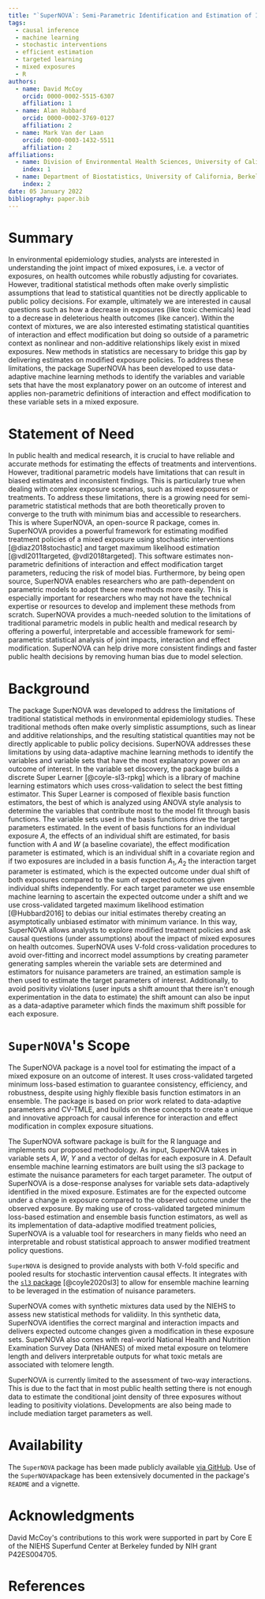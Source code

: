 ```yaml
---
title: "`SuperNOVA`: Semi-Parametric Identification and Estimation of Interaction and Effect Modification in Mixed Exposures using Stochastic Interventions in `R`"
tags:
  - causal inference
  - machine learning
  - stochastic interventions
  - efficient estimation
  - targeted learning
  - mixed exposures
  - R
authors:
  - name: David McCoy
    orcid: 0000-0002-5515-6307
    affiliation: 1
  - name: Alan Hubbard
    orcid: 0000-0002-3769-0127
    affiliation: 2
  - name: Mark Van der Laan
    orcid: 0000-0003-1432-5511
    affiliation: 2
affiliations:
  - name: Division of Environmental Health Sciences, University of California, Berkeley
    index: 1
  - name: Department of Biostatistics, University of California, Berkeley
    index: 2
date: 05 January 2022
bibliography: paper.bib
---
```


# Summary

In environmental epidemiology studies, analysts are interested in understanding the joint impact of mixed exposures, i.e. a vector of exposures, on health outcomes while robustly adjusting for covariates. However, traditional statistical methods often make overly simplistic assumptions that lead to statistical quantities not be directly applicable to public policy decisions. For example, ultimately we are interested in causal questions such as how a decrease in exposures (like toxic chemicals) lead to a decrease in deleterious health outcomes (like cancer). Within the context of mixtures, we are also interested estimating statistical quantities of interaction and effect modification but doing so outside of a parametric context as nonlinear and non-additive relationships likely exist in mixed exposures. New methods in statistics are necessary to bridge this gap by delivering estimates on modified exposure policies. To address these limitations, the package SuperNOVA has been developed to use data-adaptive machine learning methods to identify the variables and variable sets that have the most explanatory power on an outcome of interest and applies non-parametric definitions of interaction and effect modification to these variable sets in a mixed exposure. 

# Statement of Need

In public health and medical research, it is crucial to have reliable and accurate methods for estimating the effects of treatments and interventions. However, traditional parametric models have limitations that can result in biased estimates and inconsistent findings. This is particularly true when dealing with complex exposure scenarios, such as mixed exposures or treatments. To address these limitations, there is a growing need for semi-parametric statistical methods that are both theoretically proven to converge to the truth with minimum bias and accessible to researchers. This is where SuperNOVA, an open-source R package, comes in. SuperNOVA provides a powerful framework for estimating modified treatment policies of a mixed exposure using stochastic interventions [@diaz2018stochastic] and target maximum likelihood estimation [@vdl2011targeted, @vdl2018targeted]. This software estimates non-parametric definitions of interaction and effect modification target parameters, reducing the risk of model bias. Furthermore, by being open source, SuperNOVA enables researchers who are path-dependent on parametric models to adopt these new methods more easily. This is especially important for researchers who may not have the technical expertise or resources to develop and implement these methods from scratch. SuperNOVA provides a much-needed solution to the limitations of traditional parametric models in public health and medical research by offering a powerful, interpretable and accessible framework for semi-parametric statistical analysis of joint impacts, interaction and effect modification. SuperNOVA can help drive more consistent findings and faster public health decisions by removing human bias due to model selection. 

# Background

The package SuperNOVA was developed to address the limitations of traditional statistical methods in environmental epidemiology studies. These traditional methods often make overly simplistic assumptions, such as linear and additive relationships, and the resulting statistical quantities may not be directly applicable to public policy decisions. SuperNOVA addresses these limitations by using data-adaptive machine learning methods to identify the variables and variable sets that have the most explanatory power on an outcome of interest. In the variable set discovery, the package builds a discrete Super Learner [@coyle-sl3-rpkg] which is a library of machine learning estimators which uses cross-validation to select the best fitting estimator. This Super Learner is composed of flexible basis function estimators, the best of which is analyzed using ANOVA style analysis to determine the variables that contribute most to the model fit through basis functions. The variable sets used in the basis functions drive the target parameters estimated. In the event of basis functions for an individual exposure $A$, the effects of an individual shift are estimated, for basis function with $A$ and $W$ (a baseline covariate), the effect modification parameter is estimated, which is an individual shift in a covariate region and if two exposures are included in a basis function $A_1, A_2$ the interaction target parameter is estimated, which is the expected outcome under dual shift of both exposures compared to the sum of expected outcomes given individual shifts independently. For each target parameter we use ensemble machine learning to ascertain the expected outcome under a shift and we use cross-validated targeted maximum likelihood estimation [@Hubbard2016] to debias our initial estimates thereby creating an asymptotically unbiased estimator with minimum variance. In this way, SuperNOVA allows analysts to explore modified treatment policies and ask causal questions (under assumptions) about the impact of mixed exposures on health outcomes. SuperNOVA uses V-fold cross-validation procedures to avoid over-fitting and incorrect model assumptions by creating parameter generating samples wherein the variable sets are determined and estimators for nuisance parameters are trained, an estimation sample is then used to estimate the target parameters of interest. Additionally, to avoid positivity violations (user inputs a shift amount that there isn't enough experimentation in the data to estimate) the shift amount can also be input as a data-adaptive parameter which finds the maximum shift possible for each exposure.

# `SuperNOVA`'s Scope

The SuperNOVA package is a novel tool for estimating the impact of a mixed exposure on an outcome of interest. It uses cross-validated targeted minimum loss-based estimation to guarantee consistency, efficiency, and robustness, despite using highly flexible basis function estimators in an ensemble. The package is based on prior work related to data-adaptive parameters and CV-TMLE, and builds on these concepts to create a unique and innovative approach for causal inference for interaction and effect modification in complex exposure situations.

The SuperNOVA software package is built for the R language and implements our proposed methodology. As input, SuperNOVA takes in variable sets $A$, $W$, $Y$ and a vector of deltas for each exposure in $A$. Default ensemble machine learning estimators are built using the sl3 package to estimate the nuisance parameters for each target parameter. The output of SuperNOVA is a dose-response analyses for variable sets data-adaptively identified in the mixed exposure. Estimates are for the expected outcome under a change in exposure compared to the observed outcome under the observed exposure. By making use of cross-validated targeted minimum loss-based estimation and ensemble basis function estimators, as well as its implementation of data-adaptive modified treatment policies, SuperNOVA is a valuable tool for researchers in many fields who need an interpretable and robust statistical approach to answer modified treatment policy questions.

`SuperNOVA` is designed to provide analysts with both V-fold specific and pooled results for stochastic intervention causal effects. It integrates with the [`sl3` package](https://github.com/tlverse/sl3) [@coyle2020sl3] to allow for ensemble machine learning to be leveraged in the estimation of nuisance parameters. 

SuperNOVA comes with synthetic mixtures data used by the NIEHS to assess new statistical methods for validiity. In this synthetic data, SuperNOVA identifies the correct marginal and interaction impacts and delivers expected outcome changes given a modification in these exposure sets. SuperNOVA also comes with real-world National Health and Nutrition Examination Survey Data (NHANES) of mixed metal exposure on telomere length and delivers interpretable outputs for what toxic metals are associated with telomere length. 

SuperNOVA is currently limited to the assessment of two-way interactions. This is due to the fact that in most public health setting there is not enough data to estimate the conditional joint density of three exposures without leading to positivity violations. Developments are also being made to include mediation target parameters as well.

# Availability

The `SuperNOVA` package has been made publicly available  [via GitHub](https://github.com/blind-contours/SuperNOVA). Use of the `SuperNOVA`package has been extensively documented in the package's `README` and a vignette. 


# Acknowledgments

David McCoy's contributions to this work were supported in part by Core E of the NIEHS Superfund Center at Berkeley funded by NIH grant P42ES004705.

# References


